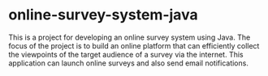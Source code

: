 # online-survey-system-java

This is a project for developing an online survey system using Java. The focus of the project is to build an online platform that can efficiently collect the viewpoints of the target audience of a survey via the internet. This application can launch online surveys and also send email notifications.
